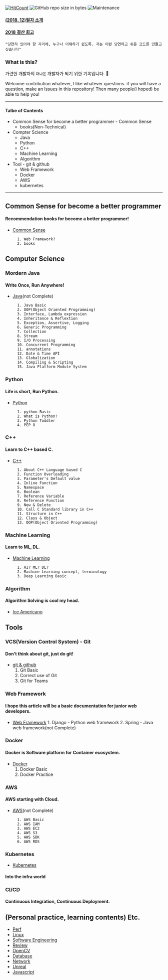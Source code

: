 [![HitCount](http://hits.dwyl.io/rjs1197/training.svg)](http://hits.dwyl.io/rjs1197/training)
![GitHub repo size in bytes](https://img.shields.io/github/repo-size/badges/shields.svg)
![Maintenance](https://img.shields.io/maintenance/yes/2018.svg)

#### [(2018. 12)필자 소개](/resume/README.md)

#### [2018 결산 회고](/review/2018_Retrospective.md)

```
"당연히 있어야 할 자리에, 누구나 이해하기 쉽도록. 저는 이런 당연하고 쉬운 코드를 만들고 싶습니다"
```

### What is this?

가련한 개발자의 `더나은` 개발자가 되기 위한 기록입니다. :pray:

Welcome contribution whatever, I like whatever questions. if you will have a question, make an Issues in this repository! Then many people(i hoped) be able to help you!

---

#### Talbe of Contents

- Common Sense for become a better programmer - Common Sense
  - books(Non-Technical)
- Compter Science
  - Java
  - Python
  - C++
  - Machine Learning
  - Algorithm
- Tool - git & github
  - Web Framework
  - Docker
  - AWS
  - kubernetes

---

## Common Sense for become a better programmer

#### Recommendation books for become a better programmer!

- [Common Sense](/commonsense/README.md)

      	1. Web Framework?
      	2. books

## Computer Science

### Mordern Java

#### Write Once, Run Anywhere!

- [Java](/java/README.md)(not Complete)

      	1. Java Basic
      	2. OOP(Object Oriented Programming)
      	3. Interface, Lambda expression
      	4. Inheritance & Reflextion
      	5. Exception, Assertive, Logging
      	6. Generic Programming
      	7. Collection
      	8. Stream
      	9. I/O Processing
      	10. Concurrent Programming
      	11. annotations
      	12. Date & Time API
      	13. Globalization
      	14. Compiling & Scripting
      	15. Java Platform Module System

### Python

#### Life is short, Run Python.

- [Python](/python/README.md)

      	1. python Basic
      	2. What is Python?
      	3. Python Toddler
      	4. PEP 8

### C++

#### Learn to C++ based C.

- [C++](/c++/README.md)

      	1. About C++ Language based C
      	2. Function Overloading
      	3. Parameter's Default value
      	4. Inline Function
      	5. Namespace
      	6. Boolean
      	7. Reference Variable
      	8. Reference Function
      	9. New & Delete
      	10. Call C Standard library in C++
      	11. Structure in C++
      	12. Class & Object
      	13. OOP(Object Oriented Programming)

### Machine Learning

#### Learn to ML, DL.

- [Machine Learning](/machine_learning/README.md)

      	1. AI? ML? DL?
      	2. Machine Learning concept, terminology
      	3. Deep Learning Basic

### Algorithm

#### Algorithm Solving is cool my head.

- [Ice Americano](https://github.com/rjs1197/iceamericano)

## Tools

### VCS(Version Control System) - Git

#### Don't think about git, just do git!

- [git & github](/git/README.md)
  1.  Git Basic
  2.  Correct use of Git
  3.  Git for Teams

### Web Framework

#### I hope this article will be a basic documentation for junior web developers.

- [Web Framework](/web/README.md) 1. Django - Python web framework
  2.  Spring - Java web framework(not Complete)

### Docker

#### Docker is Software platform for Container ecosystem.

- [Docker](/docker/README.md)
  1.  Docker Basic
  2.  Docker Practice

### AWS

#### AWS starting with Cloud.

- [AWS](/aws/README.md)(not Complete)

      	1. AWS Basic
      	2. AWS IAM
      	3. AWS EC2
      	4. AWS S3
      	5. AWS SDK
      	6. AWS RDS

### Kubernetes

- [Kubernetes](/kubernetes/README.md)

#### Into the infra world

### CI/CD

#### Continuous Integration, Continuous Deployment.

## (Personal practice, learning contents) Etc.

- [Perf](/perf/README.md)
- [Linux](/linux/README.md)
- [Software Engineering](/softwareengineering/README.md)
- [Review](/review/README.md)
- [OpenCV](/opencv/README.md)
- [Database](/database/README.md)
- [Network](/network/README.md)
- [Unreal](/unreal/README.md)
- [Javascript](/javascript/README.md)

